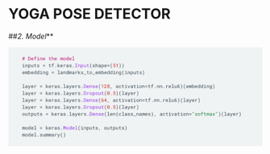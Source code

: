 # **YOGA POSE DETECTOR**
                                     
##_2. Model_**
<div align='center'>
  <img src='./media/model.png' alt='Getting the Data />
</div><br>
##_1. Methodology_**
<div align='center'>
  <img src='./media/Picture 1.png' alt='Getting the Data />
</div><br>
